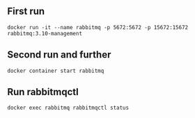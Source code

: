 ## First run

`docker run -it --name rabbitmq -p 5672:5672 -p 15672:15672 rabbitmq:3.10-management`

## Second run and further

`docker container start rabbitmq`

## Run rabbitmqctl

`docker exec rabbitmq rabbitmqctl status`
